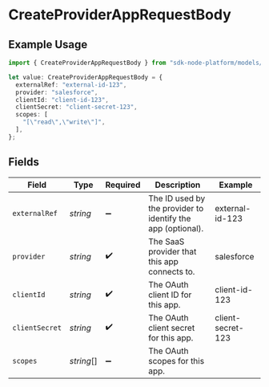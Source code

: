 # CreateProviderAppRequestBody

## Example Usage

```typescript
import { CreateProviderAppRequestBody } from "sdk-node-platform/models/operations";

let value: CreateProviderAppRequestBody = {
  externalRef: "external-id-123",
  provider: "salesforce",
  clientId: "client-id-123",
  clientSecret: "client-secret-123",
  scopes: [
    "[\"read\",\"write\"]",
  ],
};
```

## Fields

| Field                                                       | Type                                                        | Required                                                    | Description                                                 | Example                                                     |
| ----------------------------------------------------------- | ----------------------------------------------------------- | ----------------------------------------------------------- | ----------------------------------------------------------- | ----------------------------------------------------------- |
| `externalRef`                                               | *string*                                                    | :heavy_minus_sign:                                          | The ID used by the provider to identify the app (optional). | external-id-123                                             |
| `provider`                                                  | *string*                                                    | :heavy_check_mark:                                          | The SaaS provider that this app connects to.                | salesforce                                                  |
| `clientId`                                                  | *string*                                                    | :heavy_check_mark:                                          | The OAuth client ID for this app.                           | client-id-123                                               |
| `clientSecret`                                              | *string*                                                    | :heavy_check_mark:                                          | The OAuth client secret for this app.                       | client-secret-123                                           |
| `scopes`                                                    | *string*[]                                                  | :heavy_minus_sign:                                          | The OAuth scopes for this app.                              |                                                             |